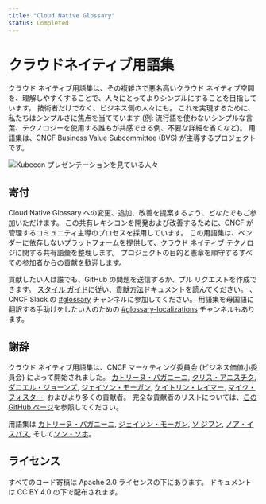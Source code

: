 ```yaml
---
title: "Cloud Native Glossary"
status: Completed
---
```


# クラウドネイティブ用語集

クラウド ネイティブ用語集は、その複雑さで悪名高いクラウド ネイティブ空間を、理解しやすくすることで、人々にとってよりシンプルにすることを目指しています。
技術者だけでなく、ビジネス側の人々にも。
これを実現するために、私たちはシンプルさに焦点を当てています (例: 流行語を使わないシンプルな言葉、テクノロジーを使用する誰もが共感できる例、不要な詳細を省くなど)。
用語集は、CNCF Business Value Subcommittee (BVS) が主導するプロジェクトです。

<p><img class="mt-3" src="/images/homepage/kubecon.jpg" alt="Kubecon プレゼンテーションを見ている人々"></p>

## 寄付

Cloud Native Glossary への変更、追加、改善を提案するよう、どなたでもご参加いただけます。
この共有レキシコンを開発および改善するために、CNCF が管理するコミュニティ主導のプロセスを採用しています。
この用語集は、ベンダーに依存しないプラットフォームを提供して、クラウド ネイティブ テクノロジに関する共有語彙を整理します。
プロジェクトの目的と憲章を順守するすべての参加者からの貢献を歓迎します。

貢献したい人は誰でも、GitHub の問題を送信するか、プル リクエストを作成できます。
[スタイル ガイド](/style-guide/)に従い、[貢献方法](/contribute/)ドキュメントを読んでください。 、CNCF Slack の [#glossary](https://cloud-native.slack.com/archives/C02TX20MQBB) チャンネルに参加してください。
用語集を母国語に翻訳する手助けをしたい人のための [#glossary-localizations](https://cloud-native.slack.com/archives/C02N2RGFXDF) チャンネルもあります。

## 謝辞

クラウド ネイティブ用語集は、CNCF マーケティング委員会 (ビジネス価値小委員会) によって開始されました。
[カトリーヌ・パガニーニ](https://www.linkedin.com/in/catherinepaganini/en/),
[クリス・アニスチク](https://www.linkedin.com/in/caniszczyk/),
[ダニエル・ジョーンズ](https://www.linkedin.com/in/danieljoneseb/?originalSubdomain=uk),
[ジェイソン・モーガン](https://www.linkedin.com/in/jasonmorgan2/),
[ケイトリン・レイマー](https://www.linkedin.com/in/katelinramer/),
[マイク・フォスター](https://www.linkedin.com/in/mfosterche/?originalSubdomain=ca),
およびより多くの貢献者。
完全な貢献者のリストについては、[この GitHub ページ](https://github.com/cncf/glossary/graphs/contributors)を参照してください。

用語集は
[カトリーヌ・パガニーニ](https://www.linkedin.com/in/catherinepaganini/en/),
[ジェイソン・モーガン](https://www.linkedin.com/in/jasonmorgan2/),
[ソ ジフン](https://www.linkedin.com/in/jihoon-seo/),
[ノア・イスパス](https://www.linkedin.com/in/noah-ispas-0665b42a/),
そして[ソン・ソホ](https://www.linkedin.com/in/seokho-son/)。

## ライセンス

すべてのコード寄稿は Apache 2.0 ライセンスの下にあります。
ドキュメントは CC BY 4.0 の下で配布されます。
